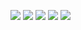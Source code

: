 <image src="./packages/gitimages/Screen Shot 2020-01-12 at 18.26.22.png" /> <image src="./packages/gitimages/Screen Shot 2020-01-12 at 18.26.37.png" /> 
<image src="./packages/gitimages/Screen Shot 2020-01-12 at 18.26.52.png" /> <image src="./packages/gitimages/Screen Shot 2020-01-12 at 18.32.12.png" />
                                                                                                                           <image src="./packages/gitimages/Screen Shot 2020-01-12 at 18.28.57.png" />
